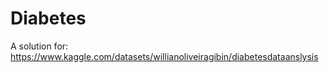 # Diabetes
A solution for: https://www.kaggle.com/datasets/willianoliveiragibin/diabetesdataanslysis
